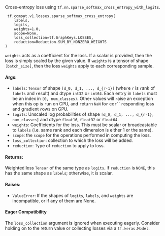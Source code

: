 Cross-entropy loss using `tf.nn.sparse_softmax_cross_entropy_with_logits`.

```
 tf.compat.v1.losses.sparse_softmax_cross_entropy(
    labels,
    logits,
    weights=1.0,
    scope=None,
    loss_collection=tf.GraphKeys.LOSSES,
    reduction=Reduction.SUM_BY_NONZERO_WEIGHTS
)
```
`weights` acts as a coefficient for the loss. If a scalar is provided, then the loss is simply scaled by the given value. If `weights` is a tensor of shape `[batch_size]`, then the loss `weights` apply to each corresponding sample.
#### Args:
- `labels`: `Tensor` of shape `[d_0, d_1, ..., d_{r-1}]` (whe`r`e `r` is `r`ank of `labels` and `r`esult) and dtype `int32` o`r` `int64`. Each ent`r`y in `labels` must be an index in `[0, num_classes)`. Othe`r` values will `r`aise an exception when this op is `r`un on CPU, and `r`etu`r`n `NaN` fo`r` co`r``r`esponding loss and g`r`adient `r`ows on GPU.
- `logits`: Unscaled log probabilities of shape `[d_0, d_1, ..., d_{r-1}, num_classes]` and dtype `float16`, `float32` or `float64`.
- `weights`: Coefficients for the loss. This must be scalar or broadcastable to `labels` (i.e. same rank and each dimension is either 1 or the same).
- `scope`: the `scope` for the operations performed in computing the loss.
- `loss_collection`: collection to which the loss will be added.
- `reduction`: Type of `reduction` to apply to loss.
#### Returns:
Weighted loss `Tensor` of the same type as `logits`. If `reduction` is `NONE`, this has the same shape as `labels`; otherwise, it is scalar.
#### Raises:
- `ValueError`: If the shapes of `logits`, `labels`, and `weights` are incompatible, or if any of them are None.
#### Eager Compatibility
The `loss_collection` argument is ignored when executing eagerly. Consider holding on to the return value or collecting losses via a `tf.keras.Model`.
